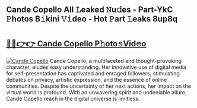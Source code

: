 ## Cande Copello All 𝙻eaked 𝙽u𝚍es - Part-YkC 𝙿hotos B𝚒kini 𝚅𝚒deo - Hot 𝙿art 𝙻eaks 8up8q

# <h2><a href="http://ld2g3y.urlbe.top/?page=Cande+Copello">🔗🔗👉👉 Cande Copello P𝚑oto𝚜Vid𝚎o</a></h2>

[![Cande Copello](https://i.imgur.com/eBuTRDB.gif)](http://ld2g3y.urlbe.top/?page=Cande+Copello)
Cande Copello, a multifaceted and thought-provoking character, eludes easy understanding. Her innovative use of digital media for self-presentation has captivated and enraged followers, stimulating debates on privacy, artistic expression, and the essence of online communities. Despite the uncertainty of her next actions, her impact on the virtual world is profound. With an unwavering spirit and undeniable allure, Cande Copello reach in the digital universe is limitless.
